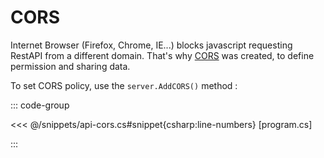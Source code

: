 # CORS


Internet Browser (Firefox, Chrome, IE...) blocks javascript requesting RestAPI from a different domain. That's why [CORS](https://developer.mozilla.org/fr/docs/Web/HTTP/CORS) was created, to define permission and sharing data.

To set CORS policy, use the `server.AddCORS()` method :

::: code-group

<<< @/snippets/api-cors.cs#snippet{csharp:line-numbers} [program.cs]

:::
